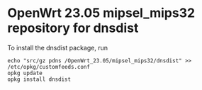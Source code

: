OpenWrt 23.05 mipsel_mips32 repository for dnsdist
========

To install the dnsdist package, run

```
echo "src/gz pdns /OpenWrt_23.05/mipsel_mips32/dnsdist" >> /etc/opkg/customfeeds.conf
opkg update
opkg install dnsdist
```
